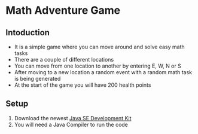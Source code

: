 Math Adventure Game
========


Intoduction
----
* It is a simple game where you can move around and solve easy math tasks
* There are a couple of different locations
* You can move from one location to another by entering E, W, N or S
* After moving to a new location a random event with a random math task is being generated
* At the start of the game you will have 200 health points

Setup
----
1. Download the newest [Java SE Development Kit](https://www.oracle.com/java/technologies/javase/jdk16-archive-downloads.html)
2. You will need a Java Compiler to run the code
